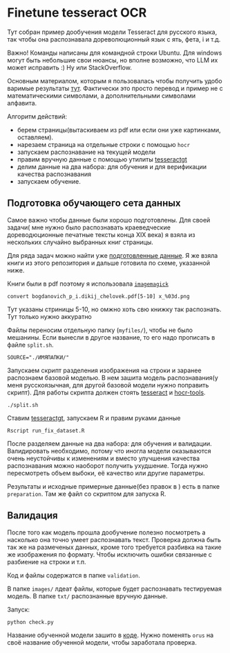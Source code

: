 # Finetune tesseract OCR
Тут собран пример дообучения модели Tesseract  для русского языка, так чтобы она распознавала дореволюционный язык с
ять, фета, i и т.д.

Важно! Команды написаны для командной строки Ubuntu. Для windows могут быть небольшие свои нюансы, но вполне возможно, что LLM их может исправить :) Ну или StackOverflow.

Основным материалом, которым я пользовалась чтобы получить удобо варимые результаты [тут](https://arcruz0.github.io/posts/finetuning-tess/).
Фактически это просто перевод и пример не с математическими символами, а дополнительными символами алфавита.


Алгоритм действий:
- берем страницы(вытаскиваем из pdf или если они уже картинками, оставляем).
- нарезаем страница на отдельные строки с помощью `hocr`
- запускаем распознавание на текущей модели
- правим вручную данные с помощью утилиты [tesseractgt](https://github.com/arcruz0/tesseractgt)
- делим данные на два набора: для обучения и для верификации качества распознавания
- запускаем обучение.

## Подготовка обучающего сета данных


Самое важно чтобы данные были хорошо подготовлены. Для своей задачи( мне нужно было распознавать краеведческие дореводюционные печатные тексты конца XIX века) я взяла из нескольких случайно выбранных книг страницы.

Для ряда задач можно найти уже [подготовленные данные](https://huggingface.co/datasets/nevmenandr/russian-old-orthography-ocr). Я же взяла книги из этого репозитория и дальше готовила по схеме, указанной ниже.

Книги были в pdf поэтому я использовала [`imagemagick`](https://imagemagick.org/script/download.php)

```
convert bogdanovich_p_i.dikij_chelovek.pdf[5-10] x_%03d.png
```

Тут указаны стриницы 5-10, но омжно хоть свю книжку так распознать.
Тут только нужно аккуратно

Файлы переносим отдельную папку (`myfiles/`), чтобы не было мешанины.
Если вынесли в другое название, то его надо прописать в файле `split.sh`.
```
SOURCE="./ИМЯПАПКИ/"

```

Запускаем скрипт разделения изображения на строки и заранее распознаем базовой моделью. В нем зашита модель распознавания(у меня русскоязычная, для другой базовой модели нужно поправить скрипт). Для работы скрипта должен стоять [tesseract](https://github.com/tesseract-ocr/tesseract?tab=readme-ov-file#installing-tesseract) и [hocr-tools](https://github.com/ocropus/hocr-tools?tab=readme-ov-file#system-wide-with-pip).

```
./split.sh
```

Ставим [tesseractgt](https://github.com/arcruz0/tesseractgt), запускаем R и правим руками данные

```
Rscript run_fix_dataset.R
```

После разделяем данные на два набора: для обучения и валидации.
Валидировать необходимо, потому что иногла модели оказываются очень неустойчивы к изменениям и вместо улучшения качества распознавания можно наоборот получить ухудшение. Тогда нужно пересмотреть объем выбоки, её качество или другие параметры.


Результаты и исходные примерные данные(без правок в ) есть в папке `preparation`. Там же файл со скриптом для запуска R.

## Валидация
После того как модель прошла дообучение полезно посмотреть а насколько она точно умеет распознавать текст.
Проверка должна быть так же на размеченых данных, кроме того требуется разбивка на такие же изображения по формату.
Чтобы исключить ошибки связанные с разбиение на строки и т.п.

Код и файлы содержатся в папке  `validation`.

В папке `images/` лдеат файлы, которые будет распознавать тестируемая модель. В папке `txt/` распознанные вручную данные.

Запуск:

```
python check.py
```

Название обученной модели зашито в [коде](https://github.com/ukolshurika/finetune-ocr-sample/blob/master/validation/check.py#L8). Нужно поменять `orus` на своё название обученной модели, чтобы заработала проверка.